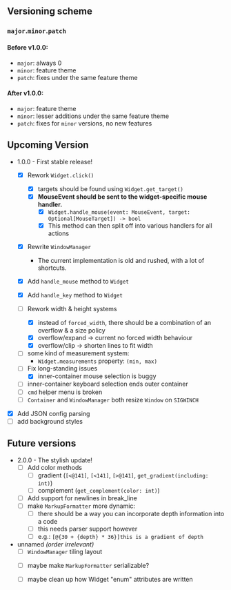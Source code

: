 Versioning scheme
-----------------

### `major`.`minor`.`patch`

#### Before v1.0.0:
- `major`: always 0
- `minor`: feature theme
- `patch`: fixes under the same feature theme

#### After v1.0.0:
- `major`: feature theme
- `minor`: lesser additions under the same feature theme
- `patch`: fixes for `minor` versions, no new features

Upcoming Version
----------------

- 1.0.0 - First stable release!
    * [x] Rework `Widget.click()`
        + [x] targets should be found using `Widget.get_target()`
        + [x] **MouseEvent should be sent to the widget-specific mouse handler.**
            - [x] `Widget.handle_mouse(event: MouseEvent, target: Optional[MouseTarget]) -> bool`
            - [x] This method can then split off into various handlers for all actions

    * [x] Rewrite `WindowManager`
        + The current implementation is old and rushed, with a lot of shortcuts.

    * [x] Add `handle_mouse` method to `Widget`
    * [x] Add `handle_key` method to `Widget`

    * [ ] Rework width & height systems
        + [x] instead of `forced_width`, there should be a combination of an overflow & a size policy
        + [x] overflow/expand -> current no forced width behaviour
        + [x] overflow/clip   -> shorten lines to fit width
	+ [ ] some kind of measurement system:
		- `Widget.measurements` property: `(min, max)`

    * [ ] Fix long-standing issues
    	+ [X] inner-container mouse selection is buggy
	+ [ ] inner-container keyboard selection ends outer container
	+ [ ] `cmd` helper menu is broken
	+ [ ] `Container` and `WindowManager` both resize `Window` on `SIGWINCH`

* [X] Add JSON config parsing
* [ ] add background styles

Future versions
---------------

- 2.0.0 - The stylish update!
    * [ ] Add color methods
        + [ ] gradient (`[<@141]`, `[<141]`, `[>@141]`, `get_gradient(including: int)`)
        + [ ] complement (`get_complement(color: int)`)

    + [ ] Add support for newlines in break_line

    * [ ] make `MarkupFormatter` more dynamic:
        + [ ] there should be a way you can incorporate depth information into a code
        + [ ] this needs parser support however
        + [ ] e.g.: `[@{30 + {depth} * 36}]this is a gradient of depth`

- unnamed *(order irrelevant)*
    + [ ] `WindowManager` tiling layout

    * [ ] maybe make `MarkupFormatter` serializable?

    * [ ] maybe clean up how Widget "enum" attributes are written
